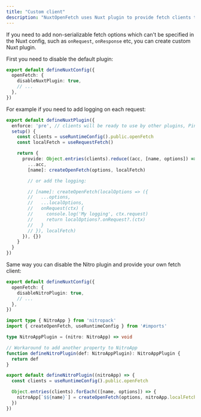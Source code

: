 ```yaml
---
title: "Custom client"
description: "NuxtOpenFetch uses Nuxt plugin to provide fetch clients to the app"
---
```


If you need to add non-serializable fetch options which can't be specified in the Nuxt config, such as `onRequest`, `onResponse` etc, you can create custom Nuxt plugin.

First you need to disable the default plugin:
```ts twoslash [nuxt.config.ts]
export default defineNuxtConfig({
  openFetch: {
    disableNuxtPlugin: true,
    // ...
  },
})
```

For example if you need to add logging on each request:
```ts [plugins/openFetch.ts]
export default defineNuxtPlugin({
  enforce: 'pre', // clients will be ready to use by other plugins, Pinia stores etc.
  setup() {
    const clients = useRuntimeConfig().public.openFetch
    const localFetch = useRequestFetch()

    return {
      provide: Object.entries(clients).reduce((acc, [name, options]) => ({
        ...acc,
        [name]: createOpenFetch(options, localFetch)

        // or add the logging:

        // [name]: createOpenFetch(localOptions => ({
        //   ...options,
        //   ...localOptions,
        //   onRequest(ctx) {
        //     console.log('My logging', ctx.request)
        //     return localOptions?.onRequest?.(ctx)
        //   }
        // }), localFetch)
      }), {})
    }
  }
})
```

Same way you can disable the Nitro plugin and provide your own fetch client:

```ts twoslash [nuxt.config.ts]
export default defineNuxtConfig({
  openFetch: {
    disableNitroPlugin: true,
    // ...
  },
})
```

```ts [server/plugins/openFetch.ts]
import type { NitroApp } from 'nitropack'
import { createOpenFetch, useRuntimeConfig } from '#imports'

type NitroAppPlugin = (nitro: NitroApp) => void

// Workaround to add another property to NitroApp
function defineNitroPlugin(def: NitroAppPlugin): NitroAppPlugin {
  return def
}

export default defineNitroPlugin((nitroApp) => {
  const clients = useRuntimeConfig().public.openFetch

  Object.entries(clients).forEach(([name, options]) => {
    nitroApp[`$${name}`] = createOpenFetch(options, nitroApp.localFetch)
  })
})
```

